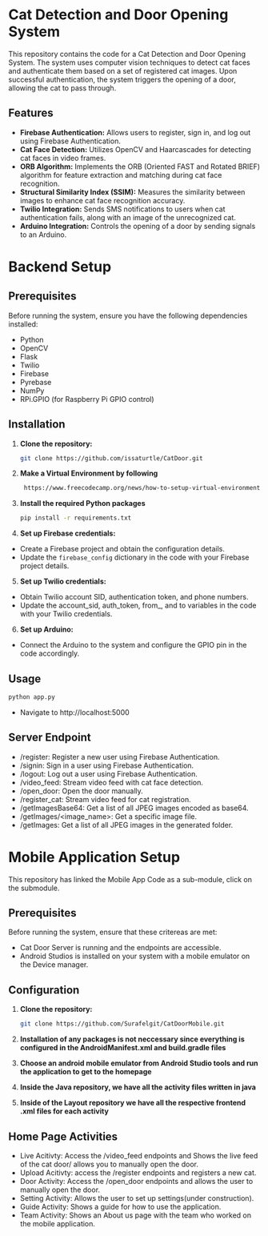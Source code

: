 # Cat Detection and Door Opening System

This repository contains the code for a Cat Detection and Door Opening System. The system uses computer vision techniques to detect cat faces and authenticate them based on a set of registered cat images. Upon successful authentication, the system triggers the opening of a door, allowing the cat to pass through.

## Features

- **Firebase Authentication:** Allows users to register, sign in, and log out using Firebase Authentication.
- **Cat Face Detection:** Utilizes OpenCV and Haarcascades for detecting cat faces in video frames.
- **ORB Algorithm:** Implements the ORB (Oriented FAST and Rotated BRIEF) algorithm for feature extraction and matching during cat face recognition.
- **Structural Similarity Index (SSIM):** Measures the similarity between images to enhance cat face recognition accuracy.
- **Twilio Integration:** Sends SMS notifications to users when cat authentication fails, along with an image of the unrecognized cat.
- **Arduino Integration:** Controls the opening of a door by sending signals to an Arduino.

# Backend Setup
## Prerequisites 

Before running the system, ensure you have the following dependencies installed:

- Python
- OpenCV
- Flask
- Twilio
- Firebase
- Pyrebase
- NumPy
- RPi.GPIO (for Raspberry Pi GPIO control)

## Installation

1. **Clone the repository:**

   ```bash
   git clone https://github.com/issaturtle/CatDoor.git
2. **Make a Virtual Environment by following**
   ```bash
    https://www.freecodecamp.org/news/how-to-setup-virtual-environments-in-python/
3. **Install the required Python packages**
    ```bash
   pip install -r requirements.txt
4. **Set up Firebase credentials:**
 - Create a Firebase project and obtain the configuration details.
 - Update the `firebase_config` dictionary in the code with your Firebase project details.
5. **Set up Twilio credentials:**
  - Obtain Twilio account SID, authentication token, and phone numbers.
  - Update the account_sid, auth_token, from_, and to variables in the code with your Twilio credentials.
6. **Set up Arduino:**
  - Connect the Arduino to the system and configure the GPIO pin in the code accordingly.
    
## Usage
   ```bash
   python app.py
   ```
  -  Navigate to http://localhost:5000

## Server Endpoint
- /register: Register a new user using Firebase Authentication.
- /signin: Sign in a user using Firebase Authentication.
- /logout: Log out a user using Firebase Authentication.
- /video_feed: Stream video feed with cat face detection.
- /open_door: Open the door manually.
- /register_cat: Stream video feed for cat registration.
- /getImagesBase64: Get a list of all JPEG images encoded as base64.
- /getImages/<image_name>: Get a specific image file.
- /getImages: Get a list of all JPEG images in the generated folder.


# Mobile Application Setup

This repository has linked the Mobile App Code as a sub-module, click on the submodule. 



## Prerequisites 

Before running the system, ensure that these critereas are met:

- Cat Door Server is running and the endpoints are accessible.
- Android Studios is installed on your system with a mobile emulator on the Device manager.
  

## Configuration

1. **Clone the repository:**

   ```bash
   git clone https://github.com/Surafelgit/CatDoorMobile.git


3. **Installation of any packages is not neccessary since everything is configured in the AndroidManifest.xml and build.gradle files**
4. **Choose an android mobile emulator from Android Studio tools and run the application to get to the homepage**
5. **Inside the Java repository, we have all the activity files written in java**
6. **Inside of the Layout repository we have all the respective frontend .xml files for each activity**


## Home Page Activities
- Live Acitivty: Access the /video_feed endpoints and Shows the live feed of the cat door/ allows you to manually open the door.
- Upload Acitivty: access the /register endpoints and registers a new cat.
- Door Activity: Access the /open_door endpoints and allows the user to manually open the door. 
- Setting Activity: Allows the user to set up settings(under construction).
- Guide Activity: Shows a guide for how to use the application.
- Team Activity: Shows an About us page with the team who worked on the mobile application. 


